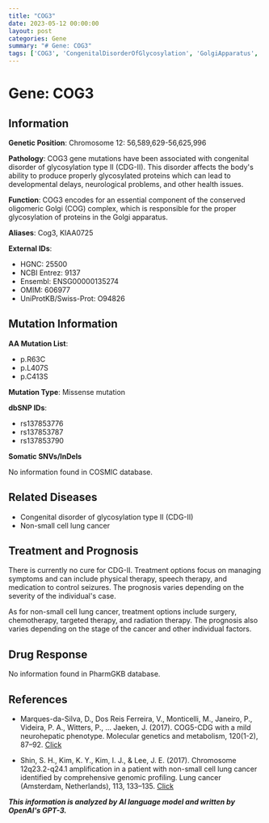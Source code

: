 ```yaml
---
title: "COG3"
date: 2023-05-12 00:00:00
layout: post
categories: Gene
summary: "# Gene: COG3"
tags: ['COG3', 'CongenitalDisorderOfGlycosylation', 'GolgiApparatus', 'MissenseMutation', 'NonSmallCellLungCancer', 'TreatmentOptions', 'Prognosis', 'GeneticInformationAnalysis']
---
```


# Gene: COG3

## Information

**Genetic Position**: Chromosome 12: 56,589,629-56,625,996

**Pathology**: COG3 gene mutations have been associated with congenital disorder of glycosylation type II (CDG-II). This disorder affects the body's ability to produce properly glycosylated proteins which can lead to developmental delays, neurological problems, and other health issues. 

**Function**: COG3 encodes for an essential component of the conserved oligomeric Golgi (COG) complex, which is responsible for the proper glycosylation of proteins in the Golgi apparatus.

**Aliases**: Cog3, KIAA0725

**External IDs**: 
- HGNC: 25500
- NCBI Entrez: 9137
- Ensembl: ENSG00000135274
- OMIM: 606977
- UniProtKB/Swiss-Prot: O94826

## Mutation Information

**AA Mutation List**:
- p.R63C
- p.L407S
- p.C413S

**Mutation Type**: Missense mutation

**dbSNP IDs**:
- rs137853776
- rs137853787
- rs137853790

**Somatic SNVs/InDels**

No information found in COSMIC database.

## Related Diseases

- Congenital disorder of glycosylation type II (CDG-II)
- Non-small cell lung cancer 

## Treatment and Prognosis

There is currently no cure for CDG-II. Treatment options focus on managing symptoms and can include physical therapy, speech therapy, and medication to control seizures. The prognosis varies depending on the severity of the individual's case.

As for non-small cell lung cancer, treatment options include surgery, chemotherapy, targeted therapy, and radiation therapy. The prognosis also varies depending on the stage of the cancer and other individual factors.

## Drug Response

No information found in PharmGKB database.

## References

- Marques-da-Silva, D., Dos Reis Ferreira, V., Monticelli, M., Janeiro, P., Videira, P. A., Witters, P., … Jaeken, J. (2017). COG5-CDG with a mild neurohepatic phenotype. Molecular genetics and metabolism, 120(1-2), 87–92. [Click](https://doi.org/10.1016/j.ymgme.2016.12.004)

- Shin, S. H., Kim, K. Y., Kim, I. J., & Lee, J. E. (2017). Chromosome 12q23.2-q24.1 amplification in a patient with non-small cell lung cancer identified by comprehensive genomic profiling. Lung cancer (Amsterdam, Netherlands), 113, 133–135. [Click](https://doi.org/10.1016/j.lungcan.2017.09.017)

**_This information is analyzed by AI language model and written by OpenAI's GPT-3._**